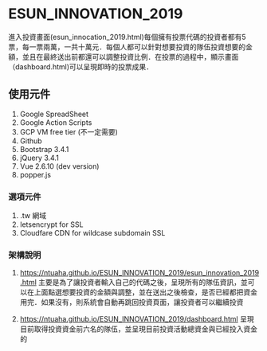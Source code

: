 # ESUN_INNOVATION_2019

進入投資畫面(esun_innocation_2019.html)每個擁有投票代碼的投資者都有5票，每一票兩萬，一共十萬元．每個人都可以針對想要投資的隊伍投資想要的金額，並且在最終送出前都還可以調整投資比例．在投票的過程中，顯示畫面（dashboard.html)可以呈現即時的投票成果．

## 使用元件

1. Google SpreadSheet
2. Google Action Scripts
3. GCP VM free tier (不一定需要)
4. Github
5. Bootstrap 3.4.1
6. jQuery 3.4.1
7. Vue 2.6.10 (dev version)
8. popper.js

### 選項元件
1. .tw 網域
2. letsencrypt for SSL
3. Cloudfare CDN for wildcase subdomain SSL


### 架構說明

1. https://ntuaha.github.io/ESUN_INNOVATION_2019/esun_innovation_2019.html
主要是為了讓投資者輸入自己的代碼之後，呈現所有的隊伍資訊，並可以在上面點選想要投資的金額與調整，並在送出之後檢查，是否已經都把資金用完．如果沒有，則系統會自動再跳回投資頁面，讓投資者可以繼續投資

2. https://ntuaha.github.io/ESUN_INNOVATION_2019/dashboard.html
呈現目前取得投資資金前六名的隊伍，並呈現目前投資活動總資金與已經投入資金的